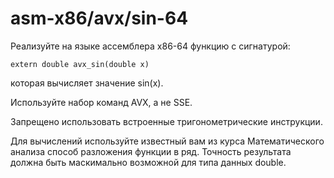 # asm-x86/avx/sin-64

Реализуйте на языке ассемблера x86-64 функцию с сигнатурой:

```
extern double avx_sin(double x)
```

которая вычисляет значение sin(x).

Используйте набор команд AVX, а не SSE.

Запрещено использовать встроенные тригонометрические инструкции.

Для вычислений используйте известный вам из курса Математического анализа способ разложения функции в ряд. Точность
результата должна быть маскимально возможной для типа данных double. 
